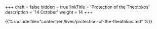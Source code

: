 +++
draft = false
hidden = true
linkTitle = 'Protection of the Theotokos'
description = '14 October'
weight = 14
+++

{{% include file="content/en/lives/protection-of-the-theotokos.md" %}}
